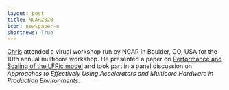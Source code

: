 ```yaml
---
layout: post
title: NCAR2020
icon: newspaper-o
shortnews: True
---
```


[Chris](bio/chris.html) attended a virual workshop run by NCAR in Boulder, CO, USA for the 10th annual multicore workshop. He presented a paper on [Performance and Scaling of the LFRic model](https://www2.cisl.ucar.edu/events/workshops/multicore-workshop/2020/2020-multicore-10-workshop
) and took part in a panel discussion on *Approaches to Effectively Using Accelerators and Multicore Hardware in Production Environments.*



